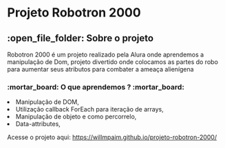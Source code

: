# Projeto Robotron 2000 #
<h2> :open_file_folder: Sobre o projeto </h2>
<p> Robotron 2000 é um projeto realizado pela Alura onde aprendemos a manipulação de Dom,
projeto divertido onde colocamos as partes do robo para aumentar seus atributos para combater a ameaça alienígena</p> 

<h3> :mortar_board: O que aprendemos ? :mortar_board: </h3>

<li> Manipulação de DOM,
<li> Utilização callback ForEach para iteração de arrays,
<li> Manipulação de objeto e como percorrelo,
<li> Data-attributes,

Acesse o projeto aqui: https://willmpaim.github.io/projeto-robotron-2000/
